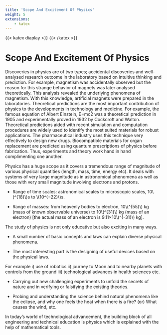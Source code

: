```yaml
---
title: 'Scope And Excitement Of Physics'
weight: 5
extensions:
    - katex
---
```

{{< katex diaplay >}}  {{< /katex >}}

# Scope And Excitement Of Physics

Discoveries in physics are of two types; accidental discoveries and well-analysed research outcome in the laboratory based on intuitive thinking and prediction. For example, magnetism was accidentally observed but the reason for this strange behavior of magnets was later analysed theoretically. This analysis revealed the underlying phenomena of magnetism. With this knowledge, artificial magnets were prepared in the laboratories. Theoretical predictions are the most important contribution of physics to the developments in technology and medicine. For example, the famous equation of Albert Einstein, E=mc2 was a theoretical prediction in 1905 and experimentally proved in 1932 by Cockcroft and Walton. Theoretical predictions aided with recent simulation and computation procedures are widely used to identify the most suited materials for robust applications. The pharmaceutical industry uses this technique very effectively to design new drugs. Biocompatible materials for organ replacement are predicted using quantum prescriptions of physics before fabrication. Thus, experiments and theory work hand in hand complimenting one another.

Physics has a huge scope as it covers a tremendous range of magnitude of various physical quantities (length, mass, time, energy etc). It deals with systems of very large magnitude as in astronomical phenomena as well as those with very small magnitude involving electrons and protons.

- Range of time scales: astronomical scales to microscopic scales, 10\\(^{18}\\)s to \\(10^{−22}\\)s.  

- Range of masses: from heavenly bodies to electron, 10\\(^{55}\\) kg (mass of known observable universe) to 10\\(^{31}\\) kg (mass of an electron) \[the actual mass of an electron is 9.11×10\\(^{-31}\\) kg\].

The study of physics is not only educative but also exciting in many ways.

- A small number of basic concepts and laws can explain diverse physical phenomena.

- The most interesting part is the designing of useful devices based on the physical laws.

For example i) use of robotics ii) journey to Moon and to nearby planets with controls from the ground iii) technological advances in health sciences etc.

- Carrying out new challenging experiments to unfold the secrets of nature and in verifying or falsifying the existing theories.

- Probing and understanding the science behind natural phenomena like the eclipse, and why one feels the heat when there is a fire? (or) What causes the wind, etc.

In today’s world of technological advancement, the building block of all engineering and technical education is physics which is explained with the help of mathematical tools.